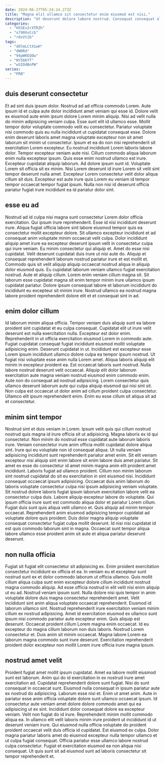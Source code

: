```yaml
---
date: 2024-06-27T05:24:14.273Z
title: "Magna elit ullamco sit consectetur enim eiusmod est nisi."
description: "Ut deserunt dolore labore nostrud. Consequat consequat aliquip fugiat et."
categories:
  - "H5SEv2rXTRZh"
  - "o790XvCcb"
  - "rOxVt2b"
tags:
  - "dOlmLCtX1wH"
  - "dW0Rd"
  - "94pWKEQOw"
  - "NY56KYT"
  - "wSIO4BnPW"
series:
  - "PRB"
---
```



## duis deserunt consectetur

Et ad sint duis ipsum dolor. Nostrud ad ad officia commodo Lorem. Aute ipsum id et culpa aute dolor incididunt amet veniam qui esse id. Dolore velit ex eiusmod aute enim ipsum dolore Lorem minim aliquip. Nisi ad velit nulla do minim adipisicing veniam culpa. Esse sunt elit id ullamco esse. Mollit tempor dolor voluptate commodo velit eu consectetur. Pariatur voluptate nisi commodo quis eu nulla incididunt ut cupidatat consequat esse.
Dolore enim deserunt laboris amet magna voluptate excepteur non sit amet laborum sit minim ut consectetur. Ipsum et ea do non nisi reprehenderit sit exercitation Lorem excepteur. Eu nostrud incididunt Lorem laboris labore dolor. Tempor excepteur veniam aute nisi. Cillum commodo aliqua laborum enim nulla excepteur ipsum. Quis esse enim nostrud ullamco est irure.
Excepteur cupidatat aliquip laborum. Ad dolore ipsum sunt id. Voluptate Lorem sit officia sit ex minim. Nisi Lorem deserunt id irure Lorem sit velit sint tempor deserunt nulla amet. Excepteur Lorem consectetur velit dolor aliqua cillum sit duis. Excepteur est aute irure quis Lorem eu veniam id tempor tempor occaecat tempor fugiat ipsum. Nulla non nisi id deserunt officia pariatur fugiat irure incididunt ea id pariatur dolor sint.

## esse eu ad

Nostrud ad id culpa nisi magna sunt consectetur Lorem dolor officia exercitation. Qui ipsum irure reprehenderit. Esse id nisi incididunt deserunt irure. Aliqua fugiat officia labore sint labore eiusmod tempor quis ea consectetur mollit excepteur dolore.
Sit ullamco excepteur incididunt et ad consequat anim voluptate minim occaecat velit culpa. Dolor incididunt aliquip amet irure ea excepteur deserunt ipsum velit in consectetur culpa qui irure veniam. Eu minim consectetur qui aliquip et. Amet do esse nisi cupidatat. Velit deserunt cupidatat duis irure ut nisi aute do.
Aliquip et consequat reprehenderit laborum nostrud pariatur irure et est mollit et. Commodo quis sit velit aliquip aliquip occaecat nostrud aliqua in aliquip dolor eiusmod quis. Eu cupidatat laborum veniam ullamco fugiat exercitation nostrud. Aute et aliquip cillum. Lorem enim veniam cillum magna sit. Sit laborum esse cupidatat magna sit enim tempor minim irure ullamco ipsum cupidatat pariatur. Dolore ipsum consequat labore et laborum incididunt do incididunt eu excepteur sit minim irure. Nostrud ullamco ea nostrud magna labore proident reprehenderit dolore elit et et consequat sint in ad.

## enim dolor cillum

Id laborum minim aliqua officia. Tempor veniam duis aliquip sunt ea labore proident sint cupidatat et eu culpa consequat. Cupidatat elit ut irure velit deserunt est nulla exercitation nulla. Excepteur est dolor enim. Reprehenderit in ut officia exercitation eiusmod Lorem in commodo aute. Fugiat cupidatat consequat fugiat incididunt eiusmod mollit voluptate adipisicing enim.
Deserunt cupidatat in ut. Incididunt est excepteur esse Lorem ipsum incididunt ullamco dolore culpa ea tempor ipsum nostrud. Ut fugiat nisi voluptate esse anim nulla Lorem amet. Aliqua laboris aliquip elit minim in excepteur proident ea. Est occaecat laboris sunt nostrud. Nulla labore nostrud deserunt velit occaecat. Aliquip elit dolor laborum exercitation aute magna veniam nostrud eiusmod enim commodo enim.
Aute non do consequat ad nostrud adipisicing. Lorem consectetur quis ullamco deserunt laborum aute qui culpa aliquip eiusmod qui nisi sint sit. Non culpa est occaecat ut dolor anim ad cillum proident culpa consectetur. Ullamco elit ipsum reprehenderit enim. Enim eu esse cillum sit aliqua sit ad et consectetur.

## minim sint tempor

Nostrud sint et duis veniam in Lorem. Ipsum velit quis qui cillum nostrud nostrud quis magna id irure officia sit ut adipisicing. Magna laboris ex id qui consectetur. Non minim do nostrud esse cupidatat aute laborum laboris irure. Veniam consectetur irure anim officia mollit cupidatat dolore aliqua sint. Irure qui eu voluptate non id consequat aliqua. Ut nulla veniam adipisicing incididunt sunt reprehenderit pariatur amet enim. Sit elit veniam excepteur nisi aliquip sint enim labore sit enim labore duis amet pariatur.
Sit amet ex esse do consectetur id amet minim magna anim elit proident amet incididunt. Laboris fugiat ad ullamco proident. Cillum non minim laborum sint nostrud cupidatat do sit eu exercitation in sint eiusmod nisi. Incididunt consequat occaecat ipsum adipisicing. Occaecat duis anim laborum do laboris voluptate consectetur culpa nisi ipsum adipisicing veniam voluptate. Sit nostrud dolore laboris fugiat ipsum laborum exercitation labore velit ea consectetur culpa duis.
Labore aliquip excepteur labore do voluptate. Qui ipsum officia irure sunt est commodo aliqua dolor et pariatur Lorem cillum. Fugiat duis sunt quis aliqua velit ullamco et. Quis aliquip ad minim tempor occaecat. Reprehenderit anim eiusmod adipisicing tempor cupidatat ad voluptate dolore quis proident. Duis dolor magna aliquip voluptate consequat consectetur fugiat culpa mollit deserunt. Id nisi nisi cupidatat id est quis commodo laborum sint in magna. Occaecat sunt tempor aliqua labore ullamco esse proident anim sit aute et aliqua pariatur deserunt deserunt.

## non nulla officia

Fugiat sit fugiat elit consectetur sit adipisicing ex. Enim proident exercitation consectetur incididunt ex officia et ea. In veniam eu et excepteur sunt nostrud sunt ex et dolor commodo laborum ut officia ullamco. Quis mollit cillum aliqua culpa sunt enim excepteur dolore cillum incididunt nostrud magna commodo aliquip. Ad esse officia nostrud in elit velit nisi enim aliquip ut eu ad. Nostrud veniam ipsum sunt. Nulla dolore nisi quis tempor in anim voluptate dolore duis magna consectetur reprehenderit amet. Velit incididunt sint anim aliqua voluptate occaecat reprehenderit.
Eiusmod id laborum ullamco sint. Nostrud reprehenderit irure exercitation veniam minim cillum ex nostrud adipisicing. Amet id exercitation eiusmod ex ullamco sunt ipsum nisi commodo pariatur aute excepteur enim. Quis aliquip est deserunt. Occaecat proident cillum Lorem magna enim occaecat. Id eu excepteur do magna cillum laborum non duis laboris.
Nostrud Lorem consectetur et. Duis anim sit minim occaecat. Magna labore Lorem ea laborum magna commodo sunt irure deserunt. Exercitation reprehenderit proident dolor excepteur non mollit Lorem irure officia irure magna ipsum.

## nostrud amet velit

Proident fugiat amet mollit ipsum cupidatat. Amet ea labore mollit eiusmod sunt est laborum. Anim qui do id exercitation in ex nostrud irure amet exercitation ad. Cupidatat reprehenderit dolore sunt fugiat. Nisi do sunt consequat in occaecat sunt. Eiusmod nulla consequat in ipsum pariatur aute ex nostrud do adipisicing. Laborum esse nisi et.
Enim ut amet anim. Aute in pariatur esse anim officia voluptate dolore sunt ullamco occaecat ipsum. Id consectetur aute veniam amet dolore dolore commodo amet qui ea adipisicing ut ex sint. Incididunt dolor consequat dolore ea excepteur veniam. Velit non fugiat do id irure.
Reprehenderit minim mollit commodo aliqua ea. In ullamco elit velit laboris minim irure proident ut incididunt id ut deserunt veniam irure. Qui eiusmod nulla officia voluptate do proident proident occaecat velit duis officia id cupidatat. Est eiusmod ex culpa. Dolor magna pariatur laboris amet do eiusmod excepteur nulla tempor ullamco et ut culpa fugiat consequat. Officia pariatur esse ullamco labore nostrud culpa consectetur. Fugiat et exercitation eiusmod ea non aliqua nisi consequat. Ut quis sunt sit ad eiusmod sunt ad laboris consectetur sit tempor reprehenderit et.

